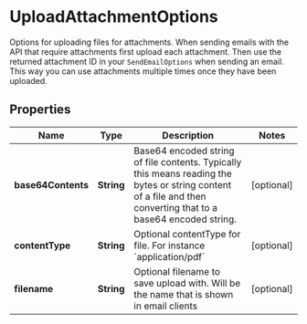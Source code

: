 

# UploadAttachmentOptions

Options for uploading files for attachments. When sending emails with the API that require attachments first upload each attachment. Then use the returned attachment ID in your `SendEmailOptions` when sending an email. This way you can use attachments multiple times once they have been uploaded.
## Properties

Name | Type | Description | Notes
------------ | ------------- | ------------- | -------------
**base64Contents** | **String** | Base64 encoded string of file contents. Typically this means reading the bytes or string content of a file and then converting that to a base64 encoded string. |  [optional]
**contentType** | **String** | Optional contentType for file. For instance &#x60;application/pdf&#x60; |  [optional]
**filename** | **String** | Optional filename to save upload with. Will be the name that is shown in email clients |  [optional]



